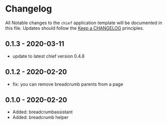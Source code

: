 # Changelog
All Notable changes to the `chief` application template will be documented in this file. Updates should follow the [Keep a CHANGELOG](http://keepachangelog.com/) 
principles.

## 0.1.3 - 2020-03-11

- update to latest chief version 0.4.8

## 0.1.2 - 2020-02-20

- fix: you can remove breadcrumb parents from a page

## 0.1.0 - 2020-02-20

- Added: breadcrumbassistant
- Added: breadcrumb helper

